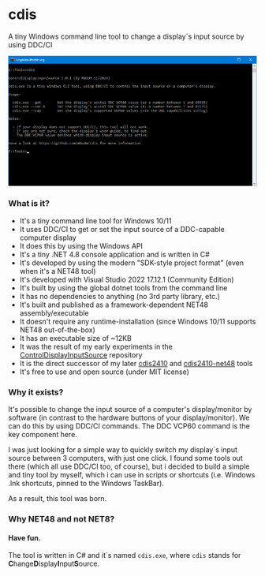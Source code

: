 # cdis

A tiny Windows command line tool to change a display´s input source by using DDC/CI

![cdis](screenshot.png)

### What is it?

- It's a tiny command line tool for Windows 10/11
- It uses DDC/CI to get or set the input source of a DDC-capable computer display
- It does this by using the Windows API
- It's a tiny .NET 4.8 console application and is written in C#
- It's developed by using the modern "SDK-style project format" (even when it's a NET48 tool)
- It's developed with Visual Studio 2022 17.12.1 (Community Edition)
- It's built by using the global dotnet tools from the command line
- It has no dependencies to anything (no 3rd party library, etc.)
- It's built and published as a framework-dependent NET48 assembly/executable
- It doesn't require any runtime-installation (since Windows 10/11 supports NET48 out-of-the-box)
- It has an executable size of ~12KB
- It was the result of my early experiments in the [ControlDisplayInputSource](https://github.com/MBODM/ControlDisplayInputSource) repository
- It is the direct successor of my later [cdis2410](https://github.com/MBODM/cdis2410) and [cdis2410-net48](https://github.com/MBODM/cdis2410-net48) tools
- It's free to use and open source (under MIT license)

### Why it exists?

It's possible to change the input source of a computer's display/monitor by software (in contrast to the hardware buttons of your display/monitor). We can do this by using DDC/CI commands. The DDC VCP60 command is the key component here.

I was just looking for a simple way to quickly switch my display´s input source between 3 computers, with just one click. I found some tools out there (which all use DDC/CI too, of course), but i decided to build a simple and tiny tool by myself, which i can use in scripts or shortcuts (i.e. Windows .lnk shortcuts, pinned to the Windows TaskBar).

As a result, this tool was born.

### Why NET48 and not NET8?


#### Have fun.











 The tool is written in C# and it´s named `cdis.exe`, where `cdis` stands for **C**hange**D**isplay**I**nput**S**ource.
